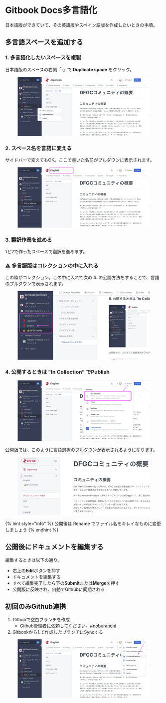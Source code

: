 # Gitbook Docs多言語化

日本語版ができていて、その英語版やスペイン語版を作成したいときの手順。

## 多言語スペースを追加する

### 1. 多言語化したいスペースを複製

日本語版のスペースの右側「**:**」で **Duplicate space** をクリック。

<figure><img src="../.gitbook/assets/gitbook-multi-lang1.webp" alt=""><figcaption></figcaption></figure>

### 2. スペース名を言語に変える

サイドバーで変えてもOK。ここで書いた名前がプルダウンに表示されます。

<figure><img src="../.gitbook/assets/gitbook-multi-lang2.webp" alt=""><figcaption></figcaption></figure>

### 3. 翻訳作業を進める

1と2で作ったスペースで翻訳を進めます。

### ⚠️ 多言語版はコレクションの中に入れる

この枠がコレクション。この中に入れて次の 4. の公開方法をすることで、言語のプルダウンで表示されます。

<figure><img src="../.gitbook/assets/gitbook-multi-lang5a.webp" alt=""><figcaption></figcaption></figure>

### 4. 公開するときは "In Collection" でPublish

<figure><img src="../.gitbook/assets/gitbook-multi-lang3.webp" alt=""><figcaption></figcaption></figure>

公開版では、このように言語選択のプルダウンが表示されるようになります。

<figure><img src="../.gitbook/assets/gitbook-multi-lang5.webp" alt=""><figcaption></figcaption></figure>

{% hint style="info" %}
公開後は Rename でファイル名をキレイなものに変更しましょう
{% endhint %}

## 公開後にドキュメントを編集する

編集するときは以下の通り。

* 右上の**Edit**ボタンを押す
* ドキュメントを編集する
* すべて編集完了したら下の**Submit**または**Merge**を押す
* 公開版に反映され、自動でGithubに同期される

## 初回のみGithub連携

1. Githubで空白ブランチを作成
   * Github管理者に依頼してください。[#noburanchi](./#noburanchi "mention")
2. Gitbookから1.で作成したブランチにSyncする

<figure><img src="../.gitbook/assets/gitbook-multi-lang4.webp" alt=""><figcaption></figcaption></figure>







